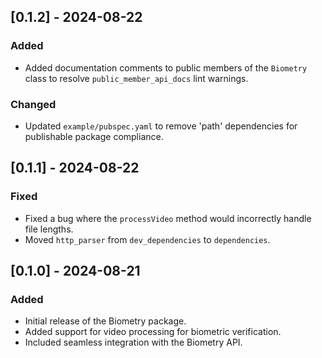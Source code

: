 ## [0.1.2] - 2024-08-22
### Added
- Added documentation comments to public members of the `Biometry` class to resolve `public_member_api_docs` lint warnings.

### Changed
- Updated `example/pubspec.yaml` to remove 'path' dependencies for publishable package compliance.

## [0.1.1] - 2024-08-22
### Fixed
- Fixed a bug where the `processVideo` method would incorrectly handle file lengths.
- Moved `http_parser` from `dev_dependencies` to `dependencies`.

## [0.1.0] - 2024-08-21
### Added
- Initial release of the Biometry package.
- Added support for video processing for biometric verification.
- Included seamless integration with the Biometry API.

